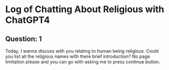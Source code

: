 # Log of Chatting About Religious with ChatGPT4

## Question: 1

Today, I wanna discuss with you relating to human being religious. Could you list all the religious names with there brief introduction? No page limitation please and you can go with asking me to press continue button.

